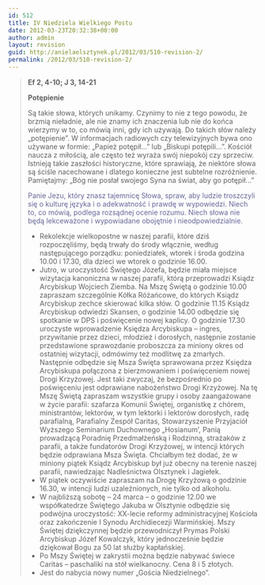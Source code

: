 ```yaml
---
id: 512
title: IV Niedziela Wielkiego Postu
date: 2012-03-23T20:32:38+00:00
author: admin
layout: revision
guid: http://anielaolsztynek.pl/2012/03/510-revision-2/
permalink: /2012/03/510-revision-2/
---
```

> **Ef 2, 4-10; J 3, 14-21**
> 
> **Potępienie**
> 
> Są takie słowa, których unikamy. Czynimy to nie z tego powodu, że brzmią nieładnie, ale nie znamy ich znaczenia lub nie do końca wierzymy w to, co mówią inni, gdy ich używają. Do takich słów należy &#8222;potępienie&#8221;. W informacjach radiowych czy telewizyjnych bywa ono używane w formie: &#8222;Papież potępił&#8230;&#8221; lub &#8222;Biskupi potępili&#8230;&#8221;. Kościół naucza z miłością, ale często też wyraża swój niepokój czy sprzeciw. Istnieją takie zaszłości historyczne, które sprawiają, że niektóre słowa są ściśle nacechowane i dlatego konieczne jest subtelne rozróżnienie. Pamiętajmy: &#8222;Bóg nie posłał swojego Syna na świat, aby go potępił&#8230;&#8221;
> 
> <span style="color: #666699;">Panie Jezu, który znasz tajemnicę Słowa, spraw, aby ludzie troszczyli się o kulturę języka i o adekwatność i prawdę w wypowiedzi. Niech to, co mówią, podlega rozsądnej ocenie rozumu. Niech słowa nie będą lekceważone i wypowiadane obojętnie i nieodpowiedzialnie.</span>
> 
>   * <span style="font-style: normal;">Rekolekcje wielkopostne w naszej parafii, które dziś rozpoczęliśmy, będą trwały do środy włącznie, według następującego porządku: poniedziałek, wtorek i środa godzina 10.00 i 17.30, dla dzieci we wtorek o godzinie 16.00.</span>
>   * <span style="font-style: normal;">Jutro, w uroczystość Świętego Józefa, będzie miała miejsce wizytacja kanoniczna w naszej parafii, którą przeprowadzi Ksiądz Arcybiskup Wojciech Ziemba. Na Mszę Świętą o godzinie 10.00 zapraszam szczególnie Kółka Różańcowe, do których Ksiądz Arcybiskup zechce skierować kilka słów. O godzinie 11.15 Ksiądz Arcybiskup odwiedzi Skansen, o godzinie 14.00 odbędzie się spotkanie w DPS i poświęcenie nowej kaplicy. O godzinie 17.30 uroczyste wprowadzenie Księdza Arcybiskupa &#8211; ingres, przywitanie przez dzieci, młodzież i dorosłych, następnie zostanie przedstawione sprawozdanie proboszcza za miniony okres od ostatniej wizytacji, odmówimy też modlitwę za zmarłych. Następnie odbędzie się Msza Święta sprawowana przez Księdza Arcybiskupa połączona z bierzmowaniem i poświęceniem nowej Drogi Krzyżowej. Jest taki zwyczaj, że bezpośrednio po poświęceniu jest odprawiane nabożeństwo Drogi Krzyżowej. Na tę Mszę Świętą zapraszam wszystkie grupy i osoby zaangażowane w życie parafii: szafarza Komunii Świętej, organistkę z chórem, ministrantów, lektorów, w tym lektorki i lektorów dorosłych, radę parafialną, Parafialny Zespół Caritas, Stowarzyszenie Przyjaciół Wyższego Seminarium Duchownego &#8222;Hosianum’, Panią prowadzącą Poradnię Przedmałżeńską i Rodzinną, strażaków z parafii, a także fundatorów Drogi Krzyżowej, w intencji których będzie odprawiana Msza Święta. Chciałbym też dodać, że w miniony piątek Ksiądz Arcybiskup był już obecny na terenie naszej parafii, nawiedzając Nadleśnictwa Olsztynek i Jagiełek.</span>
>   * <span style="font-style: normal;">W piątek oczywiście zapraszam na Drogę Krzyżową o godzinie 16.30, w intencji ludzi uzależnionych, nie tylko od alkoholu.</span>
>   *  <span style="font-style: normal;">W najbliższą sobotę &#8211; 24 marca &#8211; o godzinie 12.00 we współkatedrze Świętego Jakuba w Olsztynie odbędzie się podwójna uroczystość: XX-lecie reformy administracyjnej Kościoła oraz zakończenie I Synodu Archidiecezji Warmińskiej. Mszy Świętej dziękczynnej będzie przewodniczył Prymas Polski Arcybiskup Józef Kowalczyk, który jednocześnie będzie dziękował Bogu za 50 lat służby kapłańskiej.</span>
>   * <span style="font-style: normal;">Po Mszy Świętej w zakrystii można będzie nabywać świece Caritas &#8211; paschaliki na stół wielkanocny. Cena 8 i 5 złotych.</span>
>   * <span style="font-style: normal;">Jest do nabycia nowy numer &#8222;Gościa Niedzielnego&#8221;.</span>

<span style="color: #666699;"><br /> </span>

<span style="color: #666699;"><br /> </span>